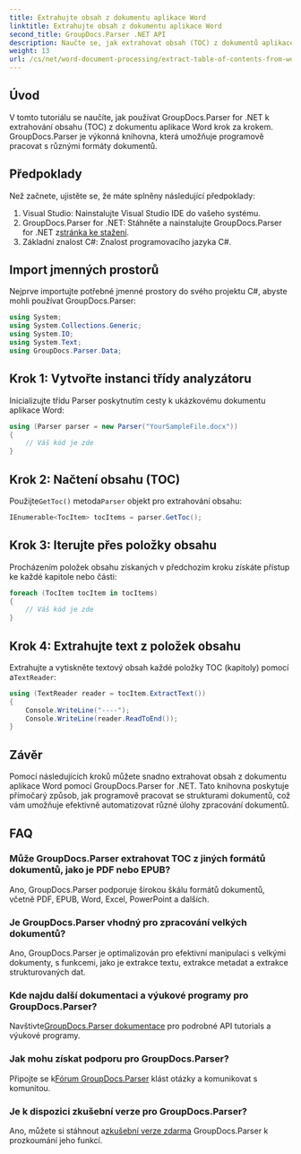 ```yaml
---
title: Extrahujte obsah z dokumentu aplikace Word
linktitle: Extrahujte obsah z dokumentu aplikace Word
second_title: GroupDocs.Parser .NET API
description: Naučte se, jak extrahovat obsah (TOC) z dokumentů aplikace Word programově pomocí GroupDocs.Parser for .NET.
weight: 13
url: /cs/net/word-document-processing/extract-table-of-contents-from-word-document/
---
```

## Úvod
V tomto tutoriálu se naučíte, jak používat GroupDocs.Parser for .NET k extrahování obsahu (TOC) z dokumentu aplikace Word krok za krokem. GroupDocs.Parser je výkonná knihovna, která umožňuje programově pracovat s různými formáty dokumentů.
## Předpoklady
Než začnete, ujistěte se, že máte splněny následující předpoklady:
1. Visual Studio: Nainstalujte Visual Studio IDE do vašeho systému.
2.  GroupDocs.Parser for .NET: Stáhněte a nainstalujte GroupDocs.Parser for .NET z[stránka ke stažení](https://releases.groupdocs.com/parser/net/).
3. Základní znalost C#: Znalost programovacího jazyka C#.

## Import jmenných prostorů
Nejprve importujte potřebné jmenné prostory do svého projektu C#, abyste mohli používat GroupDocs.Parser:
```csharp
using System;
using System.Collections.Generic;
using System.IO;
using System.Text;
using GroupDocs.Parser.Data;
```
## Krok 1: Vytvořte instanci třídy analyzátoru
Inicializujte třídu Parser poskytnutím cesty k ukázkovému dokumentu aplikace Word:
```csharp
using (Parser parser = new Parser("YourSampleFile.docx"))
{
    // Váš kód je zde
}
```
## Krok 2: Načtení obsahu (TOC)
 Použijte`GetToc()` metoda`Parser` objekt pro extrahování obsahu:
```csharp
IEnumerable<TocItem> tocItems = parser.GetToc();
```
## Krok 3: Iterujte přes položky obsahu
Procházením položek obsahu získaných v předchozím kroku získáte přístup ke každé kapitole nebo části:
```csharp
foreach (TocItem tocItem in tocItems)
{
    // Váš kód je zde
}
```
## Krok 4: Extrahujte text z položek obsahu
 Extrahujte a vytiskněte textový obsah každé položky TOC (kapitoly) pomocí a`TextReader`:
```csharp
using (TextReader reader = tocItem.ExtractText())
{
    Console.WriteLine("----");
    Console.WriteLine(reader.ReadToEnd());
}
```

## Závěr
Pomocí následujících kroků můžete snadno extrahovat obsah z dokumentu aplikace Word pomocí GroupDocs.Parser for .NET. Tato knihovna poskytuje přímočarý způsob, jak programově pracovat se strukturami dokumentů, což vám umožňuje efektivně automatizovat různé úlohy zpracování dokumentů.

## FAQ
### Může GroupDocs.Parser extrahovat TOC z jiných formátů dokumentů, jako je PDF nebo EPUB?
Ano, GroupDocs.Parser podporuje širokou škálu formátů dokumentů, včetně PDF, EPUB, Word, Excel, PowerPoint a dalších.
### Je GroupDocs.Parser vhodný pro zpracování velkých dokumentů?
Ano, GroupDocs.Parser je optimalizován pro efektivní manipulaci s velkými dokumenty, s funkcemi, jako je extrakce textu, extrakce metadat a extrakce strukturovaných dat.
### Kde najdu další dokumentaci a výukové programy pro GroupDocs.Parser?
 Navštivte[GroupDocs.Parser dokumentace](https://tutorials.groupdocs.com/parser/net/) pro podrobné API tutorials a výukové programy.
### Jak mohu získat podporu pro GroupDocs.Parser?
 Připojte se k[Fórum GroupDocs.Parser](https://forum.groupdocs.com/c/parser/17) klást otázky a komunikovat s komunitou.
### Je k dispozici zkušební verze pro GroupDocs.Parser?
 Ano, můžete si stáhnout a[zkušební verze zdarma](https://releases.groupdocs.com/) GroupDocs.Parser k prozkoumání jeho funkcí.